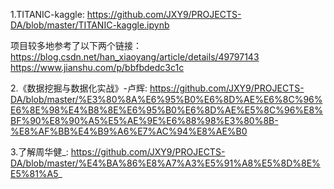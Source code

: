 1.TITANIC-kaggle:
https://github.com/JXY9/PROJECTS-DA/blob/master/TITANIC-kaggle.ipynb 

项目较多地参考了以下两个链接：
https://blog.csdn.net/han_xiaoyang/article/details/49797143
https://www.jianshu.com/p/bbfbdedc3c1c


2.《数据挖掘与数据化实战》-卢辉:
https://github.com/JXY9/PROJECTS-DA/blob/master/%E3%80%8A%E6%95%B0%E6%8D%AE%E6%8C%96%E6%8E%98%E4%B8%8E%E6%95%B0%E6%8D%AE%E5%8C%96%E8%BF%90%E8%90%A5%E5%AE%9E%E6%88%98%E3%80%8B-%E8%AF%BB%E4%B9%A6%E7%AC%94%E8%AE%B0

3.了解周华健_:
https://github.com/JXY9/PROJECTS-DA/blob/master/%E4%BA%86%E8%A7%A3%E5%91%A8%E5%8D%8E%E5%81%A5_
